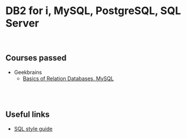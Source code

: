# DB2 for i, MySQL, PostgreSQL, SQL Server
<br />

## Courses passed

* Geekbrains
    * [Basics of Relation Databases. MySQL](https://gb.ru/lessons/216512)
<br />
<br />

## Useful links

* [SQL style guide](https://www.sqlstyle.guide/)

